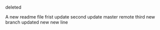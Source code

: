 
deleted


A new readme file
frist update
second update master remote
third new branch
updated
new
new line


